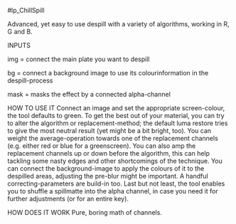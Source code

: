 #lp_ChillSpill

Advanced, yet easy to use despill with a variety of algorithms, working in R, G and B.

INPUTS

img = connect the main plate you want to despill

bg = connect a background image to use its colourinformation in the despill-process

mask = masks the effect by a connected alpha-channel

HOW TO USE IT
Connect an image and set the appropriate screen-colour, the tool defaults to green. To get the best out of your material, you can try to alter the algorithm or replacement-method; the default luma restore tries to give the most neutral result (yet might be a bit bright, too). You can weight the average-operation towards one of the replacement channels (e.g. either red or blue for a greenscreen). You can also amp the replacement channels up or down before the algorithm, this can help tackling some nasty edges and other shortcomings of the technique.
You can connect the background-image to apply the colours of it to the despilled areas, adjusting the pre-blur might be important. A handful correcting-parameters are build-in too.
Last but not least, the tool enables you to shuffle a spillmatte into the alpha channel, in case you need it for further adjustments (or for an entire key).

HOW DOES IT WORK
Pure, boring math of channels.
